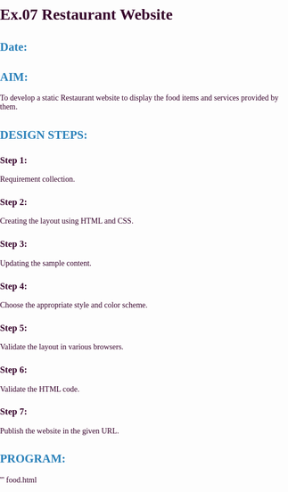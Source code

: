 # Ex.07 Restaurant Website
## Date:

## AIM:
To develop a static Restaurant website to display the food items and services provided by them.

## DESIGN STEPS:

### Step 1:
Requirement collection.

### Step 2:
Creating the layout using HTML and CSS.

### Step 3:
Updating the sample content.

### Step 4:
Choose the appropriate style and color scheme.

### Step 5:
Validate the layout in various browsers.

### Step 6:
Validate the HTML code.

### Step 7:
Publish the website in the given URL.

## PROGRAM:
'''
food.html

<!DOCTYPE html>
<html lang="en">

<head>
    <meta charset="UTF-8">
    <meta name="viewport" content="width=device-width, initial-scale=1.0">
    <title>MSP RESTAURANT</title>
    <style>
        body {
            font-family: 'Georgia', serif;
            margin: 0;
            padding: 0;
            background: url('back ground.jpg') no-repeat center center fixed;
            background-size: cover;
            color: #36032b;
        }

        header {
            background-color: rgba(180, 145, 172, 0.8); 
            color: rgb(208, 120, 120);
            padding: 20px;
            text-align: center;
        }

        header h1 {
            font-weight: 400;
        }

        header nav ul {
            list-style-type: none;
            padding: 0;
            margin: 0;
        }

        header nav ul li {
            display: inline;
            margin: 0 20px;
        }

        header nav ul li a {
            color: rgb(65, 6, 6);
            text-decoration: none;
        }

        header nav ul li a:hover {
            color: #16a085;
            font-weight: bold;
        }

        .container {
            width: 90%;
            max-width: 1200px;
            margin: 20px auto;
            text-align: center;
            background-color: rgba(255, 255, 255, 0.8); 
            padding: 20px;
            border-radius: 15px;
        }

        h2 {
            color: #2980b9;
        }

        footer {
            background-color: rgba(173, 131, 170, 0.9); 
            color: rgb(80, 10, 10);
            text-align: center;
            padding: 15px 0;
            position: fixed;
            bottom: 0;
            width: 100%;
        }

        footer p {
            margin: 0;
        }

        ::-webkit-scrollbar {
            width: 5px;
        }

        ::-webkit-scrollbar-thumb {
            background-color: #16a085;
            border-radius: 10px;
        }
    </style>
</head>

<body>
    <header>
        <h1>MSP RESTAURANT</h1>
        <nav>
            <ul>
                <li><a href="food.html">Home</a></li>
                <li><a href="menu.html">Menu</a></li>
                <li><a href="administration.html">Administration</a></li>
                <li><a href="contact.html">Contact Us</a></li>
            </ul>
        </nav>
    </header>

    <section class="container">
        <h2>Welcome to Our Restaurant</h2>
        <p>Experience the finest dining with us. Enjoy our delicious menu, excellent service, and a cozy atmosphere.</p>
    </section>

    <footer>
        <div class="container">
            <p>&copy; 2024 MSP RESTAURANT | Designed by TRISHA </p>
        </div>
    </footer>
</body>

</html>

menu.html

<!DOCTYPE html>
<html lang="en">

<head>
    <meta charset="UTF-8">
    <meta name="viewport" content="width=device-width, initial-scale=1.0">
    <title>MENU - MSP RESTAURANT</title>
    <style>
        body {
            font-family: 'Verdana', sans-serif;
            margin: 0;
            padding: 0;
            background: linear-gradient(to bottom, #f0e5d8, #d9c9b5);
            color: #333;
        }

        header {
            background-color: #340202;
            color: white;
            padding: 20px;
            text-align: center;
            box-shadow: 0 4px 8px rgba(0, 0, 0, 0.2);
        }

        header h1 {
            font-weight: 700;
            letter-spacing: 2px;
        }

        header nav ul {
            list-style-type: none;
            padding: 0;
            margin: 0;
        }

        header nav ul li {
            display: inline;
            margin: 0 15px;
        }

        header nav ul li a {
            color: white;
            text-decoration: none;
            font-weight: bold;
            padding: 5px 10px;
            border-radius: 5px;
            transition: background-color 0.3s, color 0.3s;
        }

        header nav ul li a:hover {
            background-color: #360311;
            color: #f7f1e3;
        }

        .menu-container {
            width: 90%;
            max-width: 1200px;
            margin: 20px auto 100px auto;
            display: flex;
            justify-content: space-around;
            flex-wrap: wrap;
            gap: 20px;
        }

        .menu-item {
            width: 28%;
            background: rgba(255, 255, 255, 0.8);
            padding: 15px;
            border-radius: 15px;
            display: flex;
            flex-direction: column;
            align-items: center;
            box-shadow: 0 4px 10px rgba(0, 0, 0, 0.15);
            transition: transform 0.3s, box-shadow 0.3s;
        }

        .menu-item:hover {
            transform: translateY(-5px);
            box-shadow: 0 6px 15px rgba(0, 0, 0, 0.2);
        }

        .menu-item img {
            width: 100px;
            height: 100px;
            border-radius: 50%;
            margin-bottom: 10px;
        }

        .menu-item h3 {
            margin: 10px 0;
            font-size: 1.2em;
            color: #8e44ad;
        }

        .menu-item p {
            text-align: center;
            font-size: 0.9em;
            color: #555;
        }

        footer {
            background-color: #350304;
            color: white;
            text-align: center;
            padding: 15px 0;
            position: fixed;
            bottom: 0;
            width: 100%;
            box-shadow: 0 -4px 8px rgba(0, 0, 0, 0.2);
        }

        footer p {
            margin: 0;
            font-size: 0.9em;
        }

        ::-webkit-scrollbar {
            width: 8px;
        }

        ::-webkit-scrollbar-thumb {
            background-color: #8e44ad;
            border-radius: 10px;
        }
    </style>
</head>

<body>
    <header>
        <h1>OUR MENU</h1>
        <nav>
            <ul>
                <li><a href="food.html">Home</a></li>
                <li><a href="menu.html">Menu</a></li>
                <li><a href="administration.html">Administration</a></li>
                <li><a href="contact.html">Contact Us</a></li>
            </ul>
        </nav>
    </header>

    <div class="menu-container">
        <div class="menu-item">
            <img src="biryani.jpg" alt="biryani">
            <h3>BIRYANI</h3>
            <p>A vibrant rice dish with mixed vegetables, chicken or mutton, and an egg.</p>
        </div>
        <div class="menu-item">
            <img src="non veg meal.jpg" alt="NON VEG MEALS">
            <h3>NON VEG MEALS</h3>
            <p>Rice with chicken, mutton, fish gravy with rotti and chicken starters.</p>
        </div>
        <div class="menu-item">
            <img src="burger.jpg" alt="Naan">
            <h3>BURGER</h3>
            <p>Soft and fluffy buns stuffed with chicken and cheese.</p>
        </div>
        <div class="menu-item">
            <img src="chicken 65.jpg" alt="chicken65">
            <h3>CHICKEN 65</h3>
            <p>Fresh chicken fried with Indian spices for a crispy delight.</p>
        </div>
        <div class="menu-item">
            <img src="butter chicken.jpg" alt="butterchicken">
            <h3>BUTTER CHICKEN</h3>
            <p>Rich, creamy, and flavorful chicken curry in buttery sauce.</p>
        </div>
        <div class="menu-item">
            <img src="mutton gravy.jpg" alt="mutton">
            <h3>MUTTON GRAVY</h3>
            <p>Mouth-watering mutton curry with aromatic Indian spices.</p>
        </div>
        <div class="menu-item">
            <img src="prawnthokku.jpg" alt="prawnthokku">
            <h3>PRAWNTHOKKU</h3>
            <p>Succulent prawns cooked in a tangy, spicy Indian sauce.</p>
        </div>
        <div class="menu-item">
            <img src="crabsoup.jpg" alt="crabsoup">
            <h3>SOFT DRINK</h3>
            <p>A refreshing and tasty soft drinks for digestion.</p>
        </div>
        <div class="menu-item">
            <img src="attukal soup.jpg" alt="attukalsoup">
            <h3>ATTUKAL SOUP</h3>
            <p>A hearty and flavorful bone soup for a warm beginning.</p>
        </div>
        <div class="menu-item">
            <img src="ice cream.jpg" alt="elaneerpayasam">
            <h3>ICECREAM</h3>
            <p>A cold dessert for fulfilling your delicious meal.</p>
        </div>
        <div class="menu-item">
            <img src="jigrathanda.jpg" alt="jigarthanda">
            <h3>JIGRATHANDA</h3>
            <p>Cool drink after meals.</p>
        </div>
    </div>

    <footer>
        <p>&copy; 2024 Designed by TRISHA </p>
    </footer>
</body>

</html>

administration.html

<!DOCTYPE html>
<html lang="en">
<head>
    <meta charset="UTF-8">
    <meta name="viewport" content="width=device-width, initial-scale=1.0">
    <title>ADMINISTRATION - MSP RESTAURANT</title>
    <style>
        body {
            font-family: 'Roboto', sans-serif;
            margin: 0;
            padding: 0;
            background-color: #7c9dcf;
            color: #333;
        }

        header {
            background-color: #38040e;
            color: white;
            padding: 15px;
            text-align: center;
        }

        header h1 {
            font-weight: 500;
            margin: 0;
        }

        header nav ul {
            list-style-type: none;
            padding: 0;
            margin: 0;
            display: flex;
            justify-content: center;
        }

        header nav ul li {
            margin: 0 15px;
        }

        header nav ul li a {
            color: white;
            text-decoration: none;
            font-weight: bold;
        }

        header nav ul li a:hover {
            color: #ffab40;
        }

        .admin-container {
            width: 90%;
            margin: 20px auto;
            display: flex;
            flex-wrap: wrap;
            justify-content: center;
            gap: 20px;
        }

        .admin-card {
            width: 240px;
            padding: 20px;
            background-color: #ffffff;
            border: 1px solid #e0e0e0;
            border-radius: 10px;
            box-shadow: 0 4px 8px rgba(0, 0, 0, 0.1);
            text-align: center;
            transition: transform 0.3s, box-shadow 0.3s;
        }

        .admin-card:hover {
            transform: translateY(-5px);
            box-shadow: 0 6px 12px rgba(0, 0, 0, 0.2);
        }

        .admin-card img {
            width: 120px;
            height: 120px;
            border-radius: 50%;
            margin-bottom: 15px;
        }

        .admin-card h3 {
            margin: 10px 0 5px;
            font-size: 1.2em;
            color: #283593;
        }

        .admin-card p {
            font-size: 0.9em;
            color: #555;
        }

        footer {
            background-color: #2d0202;
            color: white;
            text-align: center;
            padding: 15px 0;
            margin-top: 20px;
        }

        footer p {
            margin: 0;
            font-size: 0.9em;
        }

        ::-webkit-scrollbar {
            width: 10px;
        }

        ::-webkit-scrollbar-thumb {
            background-color: #3f51b5;
            border-radius: 10px;
        }
    </style>
</head>
<body>
<header>
    <h1>ADMINISTRATION TEAM</h1>
    <nav>
        <ul>
            <li><a href="food.html">HOME</a></li>
            <li><a href="menu.html">MENU</a></li>
            <li><a href="administration.html">ADMINISTRATION</a></li>
            <li><a href="contact.html">CONTACT US</a></li>
        </ul>
    </nav>
</header>

<div class="admin-container">
    <div class="admin-card">
        <img src="Chandra babu.jpg" alt="Owner">
        <h3>CHANDRA BABU</h3>
        <p>Owner</p>
        <p>Visionary leader ensuring the success of MSP Restaurant.</p>
    </div>
    <div class="admin-card">
        <img src="Vijay.jpg" alt="Executive Chef">
        <h3>JOSEPH VIJAY</h3>
        <p>Executive Chef</p>
        <p>Mastermind behind our exquisite menu and culinary excellence.</p>
    </div>
    <div class="admin-card">
        <img src="allu arjun.jpg" alt="Operations Manager">
        <h3>ALLU ARJUN</h3>
        <p>Operations Manager</p>
        <p>Ensures smooth day-to-day operations and exceptional service.</p>
    </div>
    <div class="admin-card">
        <img src="brahmani.jpg" alt="Customer Experience Manager">
        <h3>BRAHMANI</h3>
        <p>Customer Experience Manager</p>
        <p>Focuses on guest satisfaction and memorable dining experiences.</p>
    </div>
    <div class="admin-card">
        <img src="Balakrishna.jpg" alt="Beverage Specialist">
        <h3>BALAKRISHNA</h3>
        <p>Beverage Specialist</p>
        <p>Crafts refreshing and unique drinks to complement every meal.</p>
    </div>
    <div class="admin-card">
        <img src="keerthy suresh.jpg" alt="Front Desk Manager">
        <h3>KEERTHY SURESH</h3>
        <p>Front Desk Manager</p>
        <p>Welcomes guests and manages reservations with a smile.</p>
    </div>
</div>

<footer>
    <p>&copy; 2024 Designed by TRISHA</p>
</footer>
</body>
</html>

contact.html

<!DOCTYPE html>
<html lang="en">
<head>
    <meta charset="UTF-8">
    <meta name="viewport" content="width=device-width, initial-scale=1.0">
    <title>CONTACT US - MSP RESTAURANT</title>
    <style>
        body {
            font-family: 'Verdana', sans-serif;
            margin: 0;
            padding: 0;
            background: linear-gradient(to bottom, #d5f3fe, #ffffff);
            color: #333;
        }

        header {
            background-color: #34020c;
            color: white;
            padding: 20px;
            text-align: center;
            box-shadow: 0 4px 8px rgba(0, 0, 0, 0.2);
        }

        header h1 {
            font-weight: 700;
            letter-spacing: 2px;
        }

        header nav ul {
            list-style-type: none;
            padding: 0;
            margin: 0;
        }

        header nav ul li {
            display: inline;
            margin: 0 15px;
        }

        header nav ul li a {
            color: rgb(172, 210, 116);
            text-decoration: none;
            font-weight: bold;
            padding: 5px 10px;
            border-radius: 5px;
            transition: background-color 0.3s, color 0.3s;
        }

        header nav ul li a:hover {
            background-color: #8151b7;
            color: #f7f1e3;
        }

        .contact-container {
            width: 70%;
            margin: 50px auto;
            padding: 30px;
            background: rgba(132, 107, 107, 0.9);
            border-radius: 15px;
            box-shadow: 0 4px 10px rgba(0, 0, 0, 0.15);
        }

        .contact-container h2 {
            text-align: center;
            margin-bottom: 20px;
            color: #6b3fa0;
            font-size: 1.8em;
        }

        .contact-item {
            margin-bottom: 20px;
            text-align: center;
        }

        .contact-item label {
            font-weight: bold;
            font-size: 1.2em;
        }

        .contact-item p {
            margin: 5px 0;
            font-size: 1.1em;
            color: #555;
        }

        .contact-item a {
            color: #6b3fa0;
            text-decoration: none;
            font-weight: bold;
            transition: color 0.3s;
        }

        .contact-item a:hover {
            color: #a569bd;
        }

        footer {
            background-color: #3c030c;
            color: white;
            text-align: center;
            padding: 15px 0;
            position: fixed;
            bottom: 0;
            width: 100%;
            box-shadow: 0 -4px 8px rgba(0, 0, 0, 0.2);
        }

        footer p {
            margin: 0;
            font-size: 0.9em;
        }

        ::-webkit-scrollbar {
            width: 8px;
        }

        ::-webkit-scrollbar-thumb {
            background-color: #6b3fa0;
            border-radius: 10px;
        }
    </style>
</head>
<body>
<header>
    <h1>CONTACT US</h1>
    <nav>
        <ul>
            <li><a href="food.html">Home</a></li>
            <li><a href="menu.html">Menu</a></li>
            <li><a href="administration.html">Administration</a></li>
            <li><a href="contact.html">Contact Us</a></li>
        </ul>
    </nav>
</header>

<div class="contact-container">
    <h2>We Would Love to Hear from You</h2>
    <div class="contact-item">
        <label>Email:</label>
        <p><a href="mailto:info@msprestaurant.com">info@msprestaurant.com</a></p>
    </div>
    <div class="contact-item">
        <label>Phone:</label>
        <p><a href="tel:+919676563660">9676563660</a></p>
    </div>
    <div class="contact-item">
        <label>Address:</label>
        <p>kuppam,chittoor,andhra pradesh-517425</p>
    </div>
    <div class="contact-item">
        <label>Operating Hours:</label>
        <p>Monday - Sunday: 10:00 AM - 11:00 PM</p>
    </div>
    <div class="contact-item">
        <label>Follow Us:</label>
        <p>
            <a href="#" target="_blank">Facebook</a> | 
            <a href="#" target="_blank">Instagram</a> | 
            <a href="#" target="_blank">Twitter</a>
        </p>
    </div>
</div>

<footer>
    <p>&copy; 2024 Designed by TRISHA | All rights reserved</p>
</footer>
</body>
</html>

## OUTPUT:
![Screenshot (49)](https://github.com/user-attachments/assets/c44cd286-fcc0-4b68-aad0-9aa4eb9b8770)
![Screenshot (50)](https://github.com/user-attachments/assets/a3552e1b-ddde-46aa-bcaa-a93f70b12803)
![Screenshot (51)](https://github.com/user-attachments/assets/a0daeeb6-2698-48fe-828e-b4b565fac474)
![Screenshot (52)](https://github.com/user-attachments/assets/0443aec8-6f8a-40bc-994c-8c0ac33411a3)
![Screenshot (53)](https://github.com/user-attachments/assets/1943e440-9bc7-43f6-8a1c-50ae8956363f)

## RESULT:
The program for designing software company website using HTML and CSS is completed successfully.
